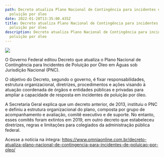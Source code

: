 ```yaml
---
path: Decreto atualiza Plano Nacional de Contingência para incidentes de
  poluição por óleo
date: 2022-01-28T13:35:00.435Z
title: Decreto atualiza Plano Nacional de Contingência para incidentes de
  poluição por óleo
description: Decreto atualiza Plano Nacional de Contingência para incidentes de
  poluição por óleo
---
```

<!--StartFragment-->

![](https://www.omniaonline.com.br/wp-content/uploads/2022/01/Site-LinkedIn-Facebook-7-1.png)

O Governo Federal editou Decreto que atualiza o Plano Nacional de Contingência para Incidentes de Poluição por Óleo em Águas sob Jurisdição Nacional (PNC).

O objetivo do Decreto, segundo o governo, é fixar responsabilidades, estrutura organizacional, diretrizes, procedimentos e ações visando à atuação coordenada de órgãos e entidades públicas e privadas para ampliar a capacidade de resposta em incidentes de poluição por óleo.

A Secretaria Geral explica que um decreto anterior, de 2013, instituiu o PNC e definiu a estrutura organizacional do plano, composta por grupo de acompanhamento e avaliação, comitê executivo e de suporte. No entanto, esses comitês foram extintos em 2019, em outro decreto que estabeleceu diretrizes, regras e limitações para colegiados da administração pública federal.

Acesse a notícia na íntegra: https://www.omniaonline.com.br/decreto-atualiza-plano-nacional-de-contingencia-para-incidentes-de-poluicao-por-oleo/

<!--EndFragment-->